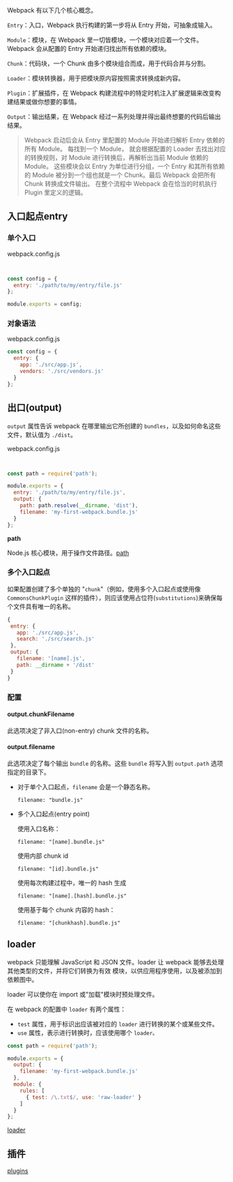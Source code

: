 Webpack 有以下几个核心概念。

`Entry`：入口，Webpack 执行构建的第一步将从 Entry 开始，可抽象成输入。

`Module`：模块，在 Webpack 里一切皆模块，一个模块对应着一个文件。Webpack 会从配置的 Entry 开始递归找出所有依赖的模块。

`Chunk`：代码块，一个 Chunk 由多个模块组合而成，用于代码合并与分割。

`Loader`：模块转换器，用于把模块原内容按照需求转换成新内容。

`Plugin`：扩展插件，在 Webpack 构建流程中的特定时机注入扩展逻辑来改变构建结果或做你想要的事情。

`Output`：输出结果，在 Webpack 经过一系列处理并得出最终想要的代码后输出结果。

>Webpack 启动后会从 Entry 里配置的 Module 开始递归解析 Entry 依赖的所有 Module。 每找到一个 Module， 就会根据配置的 Loader 去找出对应的转换规则，对 Module 进行转换后，再解析出当前 Module 依赖的 Module。 这些模块会以 Entry 为单位进行分组，一个 Entry 和其所有依赖的 Module 被分到一个组也就是一个 Chunk。最后 Webpack 会把所有 Chunk 转换成文件输出。 在整个流程中 Webpack 会在恰当的时机执行 Plugin 里定义的逻辑。

## 入口起点entry

### 单个入口

 webpack.config.js

``` js


const config = {
  entry: './path/to/my/entry/file.js'
};

module.exports = config;
```

### 对象语法

webpack.config.js

``` js
const config = {
  entry: {
    app: './src/app.js',
    vendors: './src/vendors.js'
  }
};
```

## 出口(output)

`output` 属性告诉 webpack 在哪里输出它所创建的 `bundles`，以及如何命名这些文件，默认值为 `./dist`。

webpack.config.js

``` js


const path = require('path');

module.exports = {
  entry: './path/to/my/entry/file.js',
  output: {
    path: path.resolve(__dirname, 'dist'),
    filename: 'my-first-webpack.bundle.js'
  }
};
```

**path**

 Node.js 核心模块，用于操作文件路径。[path](/blog/node/path)

 ### 多个入口起点

 如果配置创建了多个单独的 "`chunk`"（例如，使用多个入口起点或使用像 `CommonsChunkPlugin` 这样的插件），则应该使用占位符(`substitutions`)来确保每个文件具有唯一的名称。

 ``` js {7,8}
 {
  entry: {
    app: './src/app.js',
    search: './src/search.js'
  },
  output: {
    filename: '[name].js',
    path: __dirname + '/dist'
  }
}
```

### 配置

#### output.chunkFilename

此选项决定了非入口(non-entry) chunk 文件的名称。

#### output.filename

此选项决定了每个输出 `bundle` 的名称。这些 `bundle` 将写入到 `output.path` 选项指定的目录下。

* 对于单个入口起点，`filename` 会是一个静态名称。
  

  `filename: "bundle.js"`

* 多个入口起点(entry point)

  使用入口名称：

  `filename: "[name].bundle.js"`

  使用内部 chunk id

  `filename: "[id].bundle.js"`

  使用每次构建过程中，唯一的 hash 生成

  `filename: "[name].[hash].bundle.js"`

  使用基于每个 chunk 内容的 hash：

  `filename: "[chunkhash].bundle.js"`


## loader 

webpack 只能理解 JavaScript 和 JSON 文件。loader 让 webpack 能够去处理其他类型的文件，并将它们转换为有效 模块，以供应用程序使用，以及被添加到依赖图中。

loader 可以使你在 import 或"加载"模块时预处理文件。

在 webpack 的配置中 `loader` 有两个属性：

* `test` 属性，用于标识出应该被对应的 `loader` 进行转换的某个或某些文件。
* `use` 属性，表示进行转换时，应该使用哪个 `loader。`

``` js
const path = require('path');

module.exports = {
  output: {
    filename: 'my-first-webpack.bundle.js'
  },
  module: {
    rules: [
      { test: /\.txt$/, use: 'raw-loader' }
    ]
  }
};
```

[loader](/blog/webpack/loader)

## 插件

[plugins](/blog/webpack/插件plugins)